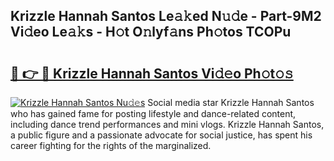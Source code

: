 ## Krizzle Hannah Santos Le𝚊𝚔ed N𝚞𝚍e - Part-9M2 Vi𝚍eo Le𝚊𝚔s - H𝚘t O𝚗lyf𝚊ns Ph𝚘tos TCOPu

# <h2><a href="http://hf64j6.feru.top/?c=Krizzle+Hannah+Santos">🔗 👉 🔴 Krizzle Hannah Santos Vi𝚍𝚎o Ph𝚘t𝚘𝚜</a></h2>

[![Krizzle Hannah Santos Nu𝚍𝚎s](https://i.imgur.com/0TWrTi3.gif)](http://hf64j6.feru.top/?c=Krizzle+Hannah+Santos)
Social media star Krizzle Hannah Santos who has gained fame for posting lifestyle and dance-related content, including dance trend performances and mini vlogs. Krizzle Hannah Santos, a public figure and a passionate advocate for social justice, has spent his career fighting for the rights of the marginalized. 
